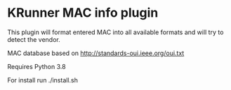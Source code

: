 # KRunner MAC info plugin

This plugin will format entered MAC into all available formats and will try to detect the vendor.

MAC database based on http://standards-oui.ieee.org/oui.txt

Requires Python 3.8

For install run ./install.sh

